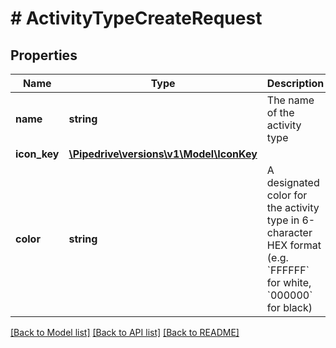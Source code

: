 # # ActivityTypeCreateRequest

## Properties

Name | Type | Description | Notes
------------ | ------------- | ------------- | -------------
**name** | **string** | The name of the activity type |
**icon_key** | [**\Pipedrive\versions\v1\Model\IconKey**](IconKey.md) |  |
**color** | **string** | A designated color for the activity type in 6-character HEX format (e.g. &#x60;FFFFFF&#x60; for white, &#x60;000000&#x60; for black) | [optional]

[[Back to Model list]](../../README.md#models) [[Back to API list]](../../README.md#endpoints) [[Back to README]](../../README.md)
